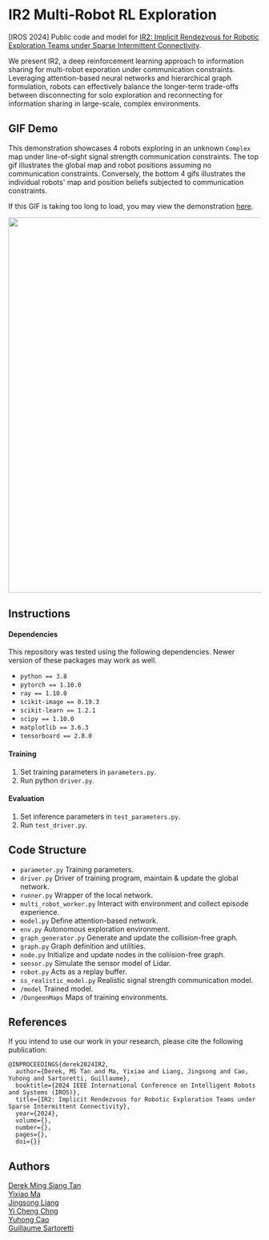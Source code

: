 # IR2 Multi-Robot RL Exploration

[IROS 2024] Public code and model for [IR2: Implicit Rendezvous for Robotic Exploration Teams under Sparse Intermittent Connectivity](https://arxiv.org/abs/2409.04730).

We present IR2, a deep reinforcement learning approach to information sharing for multi-robot exporation under communication constraints. Leveraging attention-based neural networks and hierarchical graph formulation, robots can effectively balance the longer-term trade-offs between disconnecting for solo exploration and reconnecting for information sharing in large-scale, complex environments. 


## GIF Demo

This demonstration showcases 4 robots exploring in an unknown `Complex` map under line-of-sight signal strength communication constraints. The top gif illustrates the global map and robot positions assuming no communication constraints. Conversely, the bottom 4 gifs illustrates the individual robots' map and position beliefs subjected to communication constraints. 

If this GIF is taking too long to load, you may view the demonstration [here](https://github.com/marmotlab/IR2-Multi-Robot-RL-Exploration/blob/master/gifs/combined_gif_demo.gif).
<p align="center">
  <img src="gifs/combined_gif_demo.gif" style="width: 750px; height: auto;" />
</p>





## Instructions


#### Dependencies
This repository was tested using the following dependencies. Newer version of these packages may work as well. 
* `python == 3.8`
* `pytorch == 1.10.0`
* `ray == 1.10.0`
* `scikit-image == 0.19.3`
* `scikit-learn == 1.2.1`
* `scipy == 1.10.0`
* `matplotlib == 3.6.3`
* `tensorboard == 2.8.0`


#### Training
1. Set training parameters in `parameters.py`.
2. Run python `driver.py`.


#### Evaluation
1. Set inference parameters in `test_parameters.py`.
2. Run `test_driver.py`.



## Code Structure

* `parameter.py` Training parameters.
* `driver.py` Driver of training program, maintain & update the global network.
* `runner.py` Wrapper of the local network.
* `multi_robot_worker.py` Interact with environment and collect episode experience.
* `model.py` Define attention-based network.
* `env.py` Autonomous exploration environment.
* `graph_generator.py` Generate and update the collision-free graph.
* `graph.py` Graph definition and utilities.
* `node.py` Initialize and update nodes in the coliision-free graph.
* `sensor.py` Simulate the sensor model of Lidar.
* `robot.py` Acts as a replay buffer.
* `ss_realistic_model.py` Realistic signal strength communication model.
* `/model` Trained model.
* `/DungeonMaps` Maps of training environments.



## References
If you intend to use our work in your research, please cite the following publication:
```
@INPROCEEDINGS{derek2024IR2,
  author={Derek, MS Tan and Ma, Yixiao and Liang, Jingsong and Cao, Yuhong and Sartoretti, Guillaume},
  booktitle={2024 IEEE International Conference on Intelligent Robots and Systems (IROS)}, 
  title={IR2: Implicit Rendezvous for Robotic Exploration Teams under Sparse Intermittent Connectivity}, 
  year={2024},
  volume={},
  number={},
  pages={},
  doi={}}
```


## Authors
[Derek Ming Siang Tan](https://github.com/derektan95)\
[Yixiao Ma](https://yixiao-m.github.io)\
[Jingsong Liang](https://github.com/JingsongLiang)\
[Yi Cheng Chng](https://github.com/chngyicheng)\
[Yuhong Cao](https://github.com/caoyuhong001)\
[Guillaume Sartoretti](https://github.com/gsartoretti)
